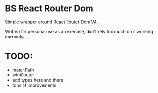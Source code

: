 # BS React Router Dom

Simple wrapper around [React Router Dom V4](https://reacttraining.com/react-router/web/guides/philosophy).

Written for personal use as an exercise, don't rely too much on it working correctly.

# TODO:
- matchPath
- withRouter
- add types here and there
- tons of improvements
